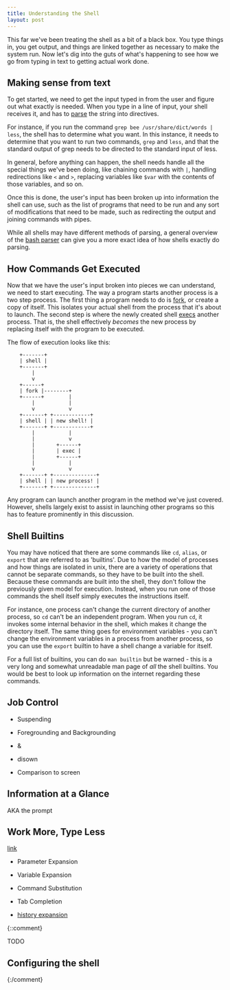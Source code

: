 ```yaml
---
title: Understanding the Shell
layout: post
---
```


This far we've been treating the shell as a bit of a black box. You type things
in, you get output, and things are linked together as necessary to make the
system run. Now let's dig into the guts of what's happening to see how we go
from typing in text to getting actual work done.

Making sense from text
----------------------

To get started, we need to get the input typed in from the user and figure out
what exactly is needed. When you type in a line of input, your shell receives
it, and has to [parse][wiki_parse] the string into directives.

For instance, if you run the command `grep bee /usr/share/dict/words | less`,
the shell has to determine what you want. In this instance, it needs to
determine that you want to run two commands, `grep` and `less`, and that the
standard output of grep needs to be directed to the standard input of less.

In general, before anything can happen, the shell needs handle all the special
things we've been doing, like chaining commands with `|`, handling redirections
like `<` and `>`, replacing variables like `$var` with the contents of those
variables, and so on.

Once this is done, the user's input has been broken up into information the
shell can use, such as the list of programs that need to be run and any sort of
modifications that need to be made, such as redirecting the output and joining
commands with pipes.

While all shells may have different methods of parsing, a general overview of
the [bash parser][parser] can give you a more exact idea of how shells exactly
do parsing.

[wiki_parse]: http://en.wikipedia.org/wiki/Parsing "Wikipedia: Parsing"
[parser]: http://mywiki.wooledge.org/BashParser "The Bash Parser"

How Commands Get Executed
-------------------------

Now that we have the user's input broken into pieces we can understand, we need
to start executing. The way a program starts another process is a two step
process. The first thing a program needs to do is [fork][fork], or create a copy
of itself. This isolates your actual shell from the process that it's about to
launch. The second step is where the newly created shell [execs][exec] another
process. That is, the shell effectively *becomes* the new process by replacing
itself with the program to be executed.

[fork]: http://linux.die.net/man/3/fork "man 3 fork"
[exec]: http://linux.die.net/man/3/exec "man 3 exec"

The flow of execution looks like this:

        +-------+
        | shell |
        +-------+
            |
            v
        +------+
        | fork |--------+
        +------+        |
            |           |
            v           v
        +-------+ +------------+
        | shell | | new shell! |
        +-------+ +------------+
            |           |
            |           v
            |       +------+
            |       | exec |
            |       +------+
            |           |
            v           v
        +-------+ +--------------+
        | shell | | new process! |
        +-------+ +--------------+

Any program can launch another program in the method we've just covered.
However, shells largely exist to assist in launching other programs so this has
to feature prominently in this discussion.

Shell Builtins
--------------

You may have noticed that there are some commands like `cd`, `alias`, or
`export` that are referred to as 'builtins'. Due to how the model of processes
and how things are isolated in unix, there are a variety of operations that
cannot be separate commands, so they have to be built into the shell. Because
these commands are built into the shell, they don't follow the previously given
model for execution. Instead, when you run one of those commands the shell
itself simply executes the instructions itself.

For instance, one process can't change the current directory of another process,
so `cd` can't be an independent program. When you run `cd`, it invokes some
internal behavior in the shell, which makes it change the directory itself. The
same thing goes for environment variables - you can't change the environment
variables in a process from another process, so you can use the `export` builtin
to have a shell change a variable for itself.

For a full list of builtins, you can do `man builtin` but be warned - this is a
very long and somewhat unreadable man page of *all* the shell builtins. You
would be best to look up information on the internet regarding these commands.

Job Control
-----------

  * Suspending
  * Foregrounding and Backgrounding
  * &
  * disown

  * Comparison to screen

Information at a Glance
-----------------------

AKA the prompt

Work More, Type Less
--------------------

[link](http://tldp.org/LDP/Bash-Beginners-Guide/html/sect_03_04.html)

  * Parameter Expansion
  * Variable Expansion
  * Command Substitution

  * Tab Completion

  * [history expansion](http://www.acm.uiuc.edu/workshops/zsh/history/hist_expn.html)

{::comment}

TODO

Configuring the shell
---------------------
{:/comment}
